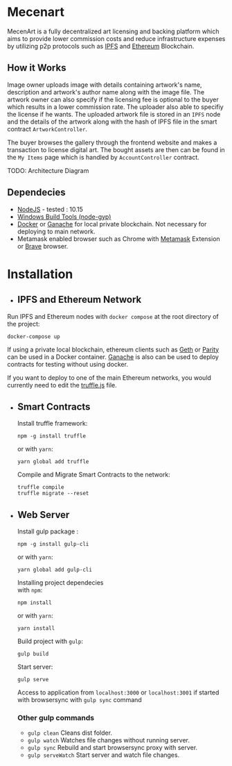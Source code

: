 # Mecenart

MecenArt is a fully decentralized art licensing and backing platform which aims to provide lower commission costs and reduce infrastructure expenses by utilizing p2p protocols such as [IPFS](https://ipfs.io/) and [Ethereum](https://www.ethereum.org/) Blockchain.

## How it Works

Image owner uploads image with details containing artwork's name, description and artwork's author name along with the image file. The artwork owner can also specify if the licensing fee is optional to the buyer which results in a lower commission rate. The uploader also able to specifiy the license if he wants. The uploaded artwork file is stored in an `IPFS` node and the details of the artwork along with the hash of IPFS file in the smart contract `ArtworkController`.  

The buyer browses the gallery through the frontend website and makes a transaction to license digital art. The bought assets are then can be found in the `My Items` page which is handled by `AccountController` contract.

TODO: Architecture Diagram

## Dependecies

* [NodeJS](https://nodejs.org/en/) - tested : 10.15
* [Windows Build Tools (node-gyp)](https://github.com/nodejs/node-gyp)
* [Docker](https://www.docker.com/) or [Ganache](https://truffleframework.com/ganache) for local private blockchain. Not necessary for deploying to main network.
* Metamask enabled browser such as Chrome with [Metamask](https://metamask.io/) Extension or [Brave](https://brave.com/) browser.

# Installation

* ## IPFS and Ethereum Network

Run IPFS and Ethereum nodes with `docker compose` at the root directory of the project:
```
docker-compose up
```

If using a private local blockchain, ethereum clients such as [Geth](https://geth.ethereum.org/) or [Parity](https://www.parity.io/) can be used in a Docker container. [Ganache](https://truffleframework.com/ganache) is also can be used to deploy contracts for testing without using docker.

If you want to deploy to one of the main Ethereum networks, you would currently need to edit the [truffle.js](/truffle.js) file.

* ## Smart Contracts

  Install truffle framework:
  ```
  npm -g install truffle
  ```
  or with `yarn`:
  ```
  yarn global add truffle
  ```

  Compile and Migrate Smart Contracts to the network:
  ```
  truffle compile
  truffle migrate --reset
  ```

* ## Web Server

  Install gulp package :
  ```
  npm -g install gulp-cli
  ```
  or with `yarn`:
  ```
  yarn global add gulp-cli
  ```

  Installing project dependecies  
  with `npm`:
  ```
  npm install
  ```
  or with `yarn`:
  ```
  yarn install
  ```

  Build project with `gulp`:
  ```
  gulp build
  ```

  Start server:
  ```
  gulp serve
  ```
    Access to application from `localhost:3000` or `localhost:3001` if started with browsersync with `gulp sync` command

  ### Other gulp commands
  * ```gulp clean``` Cleans dist folder.
  * ```gulp watch``` Watches file changes without running server.
  * ```gulp sync``` Rebuild and start browsersync proxy with server.
  * ```gulp serveWatch``` Start server and watch file changes.
